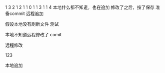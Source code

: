﻿1 3
2 1 2
1 1 0
1 1 3
1 1 4
本地什么都不知道，也在追加
修改了之后，按了保存
准备commit
远程追加



假设本地没有刷新文件
测试

本地不知道远程修改了
comit

远程修改







123





本地追加



